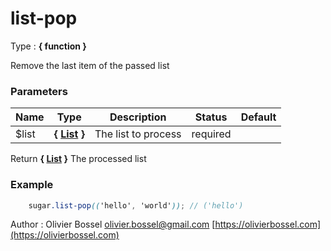 # list-pop

<!-- @namespace: sugar.scss.list.list-pop -->

Type : **{ function }**


Remove the last item of the passed list



### Parameters
Name  |  Type  |  Description  |  Status  |  Default
------------  |  ------------  |  ------------  |  ------------  |  ------------
$list  |  **{ [List](http://www.sass-lang.com/documentation/file.SASS_REFERENCE.html#lists) }**  |  The list to process  |  required  |

Return **{ [List](http://www.sass-lang.com/documentation/file.SASS_REFERENCE.html#lists) }** The processed list

### Example
```scss
	sugar.list-pop(('hello', 'world')); // ('hello')
```
Author : Olivier Bossel [olivier.bossel@gmail.com](mailto:olivier.bossel@gmail.com) [https://olivierbossel.com](https://olivierbossel.com)